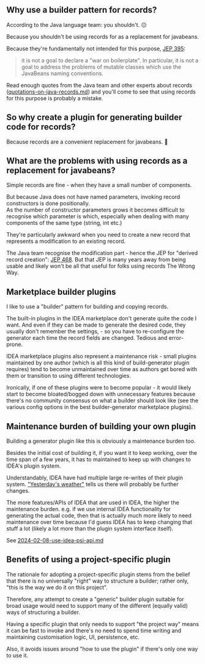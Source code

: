 ## Why use a builder pattern for records?

According to the Java language team: you shouldn't. 😐

Because you shouldn't be using records for as a replacement for javabeans.

Because they're fundamentally not intended for this purpose,
[JEP 395](https://openjdk.org/jeps/395):
> it is not a goal to declare a "war on boilerplate". In particular, it is not a
> goal to address the problems of mutable classes which use the JavaBeans naming
> conventions.

Read enough quotes from the Java team and other experts about records
([quotations-on-java-records.md](./quotations-on-java-records.md)) and you'll
come to see that using records for this purpose is probably a mistake.


## So why create a plugin for generating builder code for records?

Because records are a convenient replacement for javabeans. 🤪


## What are the problems with using records as a replacement for javabeans?

Simple records are fine - when they have a small number of components.

But because Java does not have named parameters, invoking record constructors
is done positionally.  
As the number of constructor parameters grows it becomes
difficult to recognise which parameter is which, especially when dealing with
many components of the same type (string, int etc.)

They're particularly awkward when you need to create a new record that
represents a modification to an existing record.

The Java team recognise the modification part - hence the JEP for
"derived record creation": [JEP 468](https://openjdk.org/jeps/8321133).
But that JEP is many years away from being usable and likely won't be all that
useful for folks using records The Wrong Way. 


## Marketplace builder plugins

I like to use a "builder" pattern for building and copying records.

The built-in plugins in the IDEA marketplace don't generate quite the code I
want. And even if they can be made to generate the desired code, they usually
don't remember the settings, - so you have to re-configure the generator each
time the record fields are changed. Tedious and error-prone.

IDEA marketplace plugins also represent a maintenance risk - small plugins
maintained by one author (which is all this kind of build-generator plugin
requires) tend to become unmaintained over time as authors get bored with them
or transition to using different technologies.

Ironically, if one of these plugins were to become popular - it would likely
start to become bloated/bogged down with unnecessary features because there's
no community consensus on what a builder should look like (see the various
config options in the best builder-generator marketplace plugins).


## Maintenance burden of building your own plugin

Building a generator plugin like this is obviously a maintenance burden too.

Besides the initial cost of building it, if you want it to keep working, over
the time span of a few years, it has to maintained to keep up with changes to
IDEA's plugin system.

Understandably, IDEA have had multiple large re-writes of their plugin system.
["Yesterday's weather"](https://martinfowler.com/bliki/YesterdaysWeather.html)
tells us there will probably be further changes.

The more features/APIs of IDEA that are used in IDEA, the higher the
maintenance burden.
e.g. if we use internal IDEA functionality for generating the actual code, then
that is actually much more likely to need maintenance over time because I'd
guess IDEA has to keep changing that stuff a lot (likely a lot more than
the plugin system interface itself).

See [2024-02-08-use-idea-psi-api.md](./adr/2024-02-08-use-idea-psi-api.md)


## Benefits of using a project-specific plugin

The rationale for adopting a project-specific plugin stems from the belief that
there is no universally "right" way to structure a builder; rather only,
"this is the way we do it on this project".

Therefore, any attempt to create a "generic" builder plugin suitable for broad
usage would need to support many of the different (equally valid) ways of
structuring a builder.

Having a specific plugin that only needs to support "the project way" means
it can be fast to invoke and there's no need to spend time writing and
maintaining customisation logic, UI, persistence, etc.

Also, it avoids issues around "how to use the plugin" if there's only one way to
use it.


